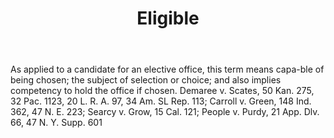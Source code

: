 ---
title: Eligible
letter: E
permalink: "/definitions/bld-eligible.html"
body: As applied to a candidate for an elective office, this term means capa-ble of
  being chosen; the subject of selection or choice; and also implies competency to
  hold the office if chosen. Demaree v. Scates, 50 Kan. 275, 32 Pac. 1123, 20 L. R.
  A. 97, 34 Am. SL Rep. 113; Carroll v. Green, 148 Ind. 362, 47 N. E. 223; Searcy
  v. Grow, 15 Cal. 121; People v. Purdy, 21 App. Dlv. 66, 47 N. Y. Supp. 601
published_at: '2018-07-07'
source: Black's Law Dictionary 2nd Ed (1910)
layout: post
---
